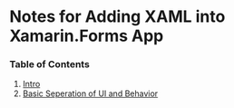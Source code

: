 # Notes for Adding XAML into Xamarin.Forms App

### Table of Contents
1. [Intro](https://github.com/RevYolution/XAMLWalkthrough/blob/master/XAMLWalkthgrough/Markdown/intro.md)
1. [Basic Seperation of UI and Behavior]()